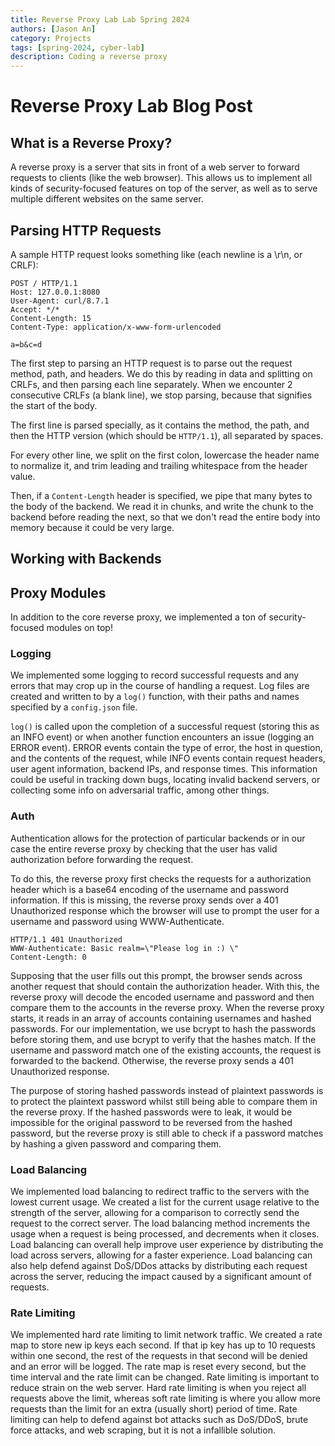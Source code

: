 ```yaml
---
title: Reverse Proxy Lab Lab Spring 2024
authors: [Jason An]
category: Projects
tags: [spring-2024, cyber-lab]
description: Coding a reverse proxy
---
```


# Reverse Proxy Lab Blog Post

<!-- maybe put the GIF of the RFC crawl here -->

## What is a Reverse Proxy?
A reverse proxy is a server that sits in front of a web server to forward requests to clients (like the web browser). This allows us to implement all kinds of security-focused features on top of the server, as well as to serve multiple different websites on the same server.

## Parsing HTTP Requests
A sample HTTP request looks something like (each newline is a \r\n, or CRLF):
```
POST / HTTP/1.1
Host: 127.0.0.1:8080
User-Agent: curl/8.7.1
Accept: */*
Content-Length: 15
Content-Type: application/x-www-form-urlencoded

a=b&c=d
```
The first step to parsing an HTTP request is to parse out the request method, path, and headers. We do this by reading in data and splitting on CRLFs, and then parsing each line separately. When we encounter 2 consecutive CRLFs (a blank line), we stop parsing, because that signifies the start of the body.

The first line is parsed specially, as it contains the method, the path, and then the HTTP version (which should be `HTTP/1.1`), all separated by spaces.

For every other line, we split on the first colon, lowercase the header name to normalize it, and trim leading and trailing whitespace from the header value.

Then, if a `Content-Length` header is specified, we pipe that many bytes to the body of the backend. We read it in chunks, and write the chunk to the backend before reading the next, so that we don't read the entire body into memory because it could be very large.

## Working with Backends


## Proxy Modules

In addition to the core reverse proxy, we implemented a ton of security-focused modules on top!

### Logging
We implemented some logging to record successful requests and any errors that may crop up in the course of handling a request. Log files are created and written to by a `log()` function, with their paths and names specified by a `config.json` file.

`log()` is called upon the completion of a successful request (storing this as an INFO event) or when another function encounters an issue (logging an ERROR event). ERROR events contain the type of error, the host in question, and the contents of the request, while INFO events contain request headers, user agent information, backend IPs, and response times. This information could be useful in tracking down bugs, locating invalid backend servers, or collecting some info on adversarial traffic, among other things.


### Auth

Authentication allows for the protection of particular backends or in our case the entire reverse proxy by checking that the user has valid authorization before forwarding the request.

To do this, the reverse proxy first checks the requests for a authorization header which is a base64 encoding of the username and password information. If this is missing, the reverse proxy sends over a 401 Unauthorized response which the browser will use to prompt the user for a username and password using WWW-Authenticate.
```
HTTP/1.1 401 Unauthorized
WWW-Authenticate: Basic realm=\"Please log in :) \"
Content-Length: 0
```

Supposing that the user fills out this prompt, the browser sends across another request that should contain the authorization header.
With this, the reverse proxy will decode the encoded username and password and then compare them to the accounts in the reverse proxy.
When the reverse proxy starts, it reads in an array of accounts containing usernames and hashed passwords. For our implementation, we use bcrypt to hash the passwords before storing them, and use bcrypt to verify that the hashes match.
If the username and password match one of the existing accounts, the request is forwarded to the backend. Otherwise, the reverse proxy sends a 401 Unauthorized response.

The purpose of storing hashed passwords instead of plaintext passwords is to protect the plaintext password whilst still being able to compare them in the reverse proxy. If the hashed passwords were to leak, it would be impossible for the original password to be reversed from the hashed password, but the reverse proxy is still able to check if a password matches by hashing a given password and comparing them.

### Load Balancing

We implemented load balancing to redirect traffic to the servers with the lowest current usage. We created a list for the current usage relative to the strength of the server, allowing for a comparison to correctly send the request to the correct server. The load balancing method increments the usage when a request is being processed, and decrements when it closes. Load balancing can overall help improve user experience by distributing the load across servers, allowing for a faster experience. Load balancing can also help defend against DoS/DDos attacks by distributing each request across the server, reducing the impact caused by a significant amount of requests.

### Rate Limiting
We implemented hard rate limiting to limit network traffic. We created a rate map to store new ip keys each second. If that ip key has up to 10 requests within one second, the rest of the requests in that second will be denied and an error will be logged. The rate map is reset every second, but the time interval and the rate limit can be changed. Rate limiting is important to reduce strain on the web server. Hard rate limiting is when you reject all requests above the limit, whereas soft rate limiting is where you allow more requests than the limit for an extra (usually short) period of time. Rate limiting can help to defend against bot attacks such as DoS/DDoS, brute force attacks, and web scraping, but it is not a infallible solution.
